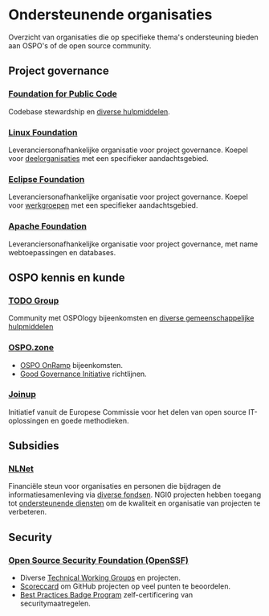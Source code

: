 # Ondersteunende organisaties

Overzicht van organisaties die op specifieke thema's ondersteuning bieden aan OSPO's of de open source community.

## Project governance

### [Foundation for Public Code](https://publiccode.net/)

Codebase stewardship en [diverse hulpmiddelen](https://projects.publiccode.net/).

### [Linux Foundation](https://www.linuxfoundation.org/)

Leveranciersonafhankelijke organisatie voor project governance.
Koepel voor [deelorganisaties](https://www.linuxfoundation.org/projects) met een specifieker aandachtsgebied.

### [Eclipse Foundation](https://www.eclipse.org/)

Leveranciersonafhankelijke organisatie voor project governance.
Koepel voor [werkgroepen](https://www.eclipse.org/org/workinggroups/explore.php) met een specifieker aandachtsgebied.

### [Apache Foundation](https://community.apache.org/)

Leveranciersonafhankelijke organisatie voor project governance, met name webtoepassingen en databases.

## OSPO kennis en kunde

### [TODO Group](https://todogroup.org/)

Community met OSPOlogy bijeenkomsten en [diverse gemeenschappelijke hulpmiddelen](https://todogroup.org/guides/)

### [OSPO.zone](https://ospo.zone/)

- [OSPO OnRamp](https://ospo.zone/onramp/) bijeenkomsten.
- [Good Governance Initiative](https://ospo.zone/ggi/) richtlijnen.

### [Joinup](https://joinup.ec.europa.eu/)

Initiatief vanuit de Europese Commissie voor het delen van open source IT-oplossingen en goede methodieken.

## Subsidies

### [NLNet](https://nlnet.nl/)

Financiële steun voor organisaties en personen die bijdragen de informatiesamenleving via [diverse fondsen](https://nlnet.nl/themes).
NGI0 projecten hebben toegang tot [ondersteunende diensten](https://nlnet.nl/NGI0/review/#services) om de kwaliteit en organisatie van projecten te verbeteren.

## Security

### [Open Source Security Foundation (OpenSSF)](https://openssf.org/)

- Diverse [Technical Working Groups](https://openssf.org/getinvolved/) en projecten.
- [Scoreccard](https://securityscorecards.dev/) om GitHub projecten op veel punten te beoordelen.
- [Best Practices Badge Program](https://bestpractices.coreinfrastructure.org/en) zelf-certificering van securitymaatregelen.

